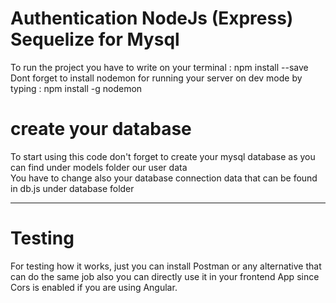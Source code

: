 # Authentication NodeJs (Express) Sequelize for Mysql

To run the project you have to write on your terminal : npm install --save </br>
Dont forget to install nodemon for running your server on dev mode by typing : npm install -g nodemon

# create your database
To start using this code don't forget to create your mysql database as you can find under models folder our user data <br>
You have to change also your database connection data that can be found in db.js under database folder
<hr>

# Testing 
For testing how it works, just you can install Postman or any alternative that can do the same job also you can directly use it in your 
frontend App since Cors is enabled if you are using Angular.

